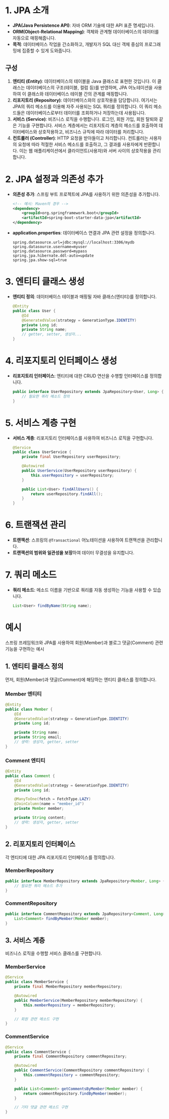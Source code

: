# 1. JPA 소개
- **JPA(Java Persistence API)**: 자바 ORM 기술에 대한 API 표준 명세입니다.
- **ORM(Object-Relational Mapping)**: 객체와 관계형 데이터베이스의 데이터를 자동으로 매핑해줍니다.
- **목적**: 데이터베이스 작업을 간소화하고, 개발자가 SQL 대신 객체 중심의 프로그래밍에 집중할 수 있게 도와줍니다.

## 구성
1. **엔티티 (Entity)**: 데이터베이스의 테이블을 Java 클래스로 표현한 것입니다. 이 클래스는 데이터베이스의 구조(테이블, 컬럼 등)를 반영하며, JPA 어노테이션을 사용하여 이 클래스와 데이터베이스 테이블 간의 관계를 매핑합니다.
2. **리포지토리 (Repository)**: 데이터베이스와의 상호작용을 담당합니다. 여기서는 JPA의 쿼리 메소드를 이용해 자주 사용되는 SQL 쿼리를 정의합니다. 이 쿼리 메소드들은 데이터베이스로부터 데이터를 조회하거나 저장하는데 사용됩니다.
3. **서비스 (Service)**: 비즈니스 로직을 수행합니다. 로그인, 회원 가입, 회원 탈퇴와 같은 기능을 구현합니다. 서비스 계층에서는 리포지토리 계층의 메소드를 호출하여 데이터베이스와 상호작용하고, 비즈니스 규칙에 따라 데이터를 처리합니다.
4. **컨트롤러 (Controller)**: HTTP 요청을 받아들이고 처리합니다. 컨트롤러는 사용자의 요청에 따라 적절한 서비스 메소드를 호출하고, 그 결과를 사용자에게 반환합니다. 이는 웹 애플리케이션에서 클라이언트(사용자)와 서버 사이의 상호작용을 관리합니다.

# 2. JPA 설정과 의존성 추가
- **의존성 추가**: 스프링 부트 프로젝트에 JPA를 사용하기 위한 의존성을 추가합니다.
  ```xml
  <!-- 예시: Maven의 경우 -->
  <dependency>
      <groupId>org.springframework.boot</groupId>
      <artifactId>spring-boot-starter-data-jpa</artifactId>
  </dependency>
  ```
- **application.properties**: 데이터베이스 연결과 JPA 관련 설정을 정의합니다.
  ```text
  spring.datasource.url=jdbc:mysql://localhost:3306/mydb
  spring.datasource.username=myuser
  spring.datasource.password=mypass
  spring.jpa.hibernate.ddl-auto=update
  spring.jpa.show-sql=true
  ```

# 3. 엔티티 클래스 생성
- **엔티티 정의**: 데이터베이스 테이블과 매핑될 자바 클래스(엔티티)를 정의합니다.
  ```java
  @Entity
  public class User {
      @Id
      @GeneratedValue(strategy = GenerationType.IDENTITY)
      private Long id;
      private String name;
      // getter, setter, 생성자...
  }
  ```

# 4. 리포지토리 인터페이스 생성
- **리포지토리 인터페이스**: 엔티티에 대한 CRUD 연산을 수행할 인터페이스를 정의합니다.
  ```java
  public interface UserRepository extends JpaRepository<User, Long> {
      // 필요한 쿼리 메소드 정의
  }
  ```

# 5. 서비스 계층 구현
- **서비스 계층**: 리포지토리 인터페이스를 사용하여 비즈니스 로직을 구현합니다.
  ```java
  @Service
  public class UserService {
      private final UserRepository userRepository;

      @Autowired
      public UserService(UserRepository userRepository) {
          this.userRepository = userRepository;
      }

      public List<User> findAllUsers() {
          return userRepository.findAll();
      }
  }
  ```

# 6. 트랜잭션 관리
- **트랜잭션**: 스프링의 `@Transactional` 어노테이션을 사용하여 트랜잭션을 관리합니다.
- **트랜잭션의 범위와 일관성을 보장**하여 데이터 무결성을 유지합니다.

# 7. 쿼리 메소드
- **쿼리 메소드**: 메소드 이름을 기반으로 쿼리를 자동 생성하는 기능을 사용할 수 있습니다.
  ```java
  List<User> findByName(String name);
  ```

# 예시 

스프링 프레임워크와 JPA를 사용하여 회원(Member)과 블로그 댓글(Comment) 관련 기능을 구현하는 예시
## 1. 엔티티 클래스 정의
먼저, 회원(Member)과 댓글(Comment)에 해당하는 엔티티 클래스를 정의합니다.

### Member 엔티티
```java
@Entity
public class Member {
    @Id
    @GeneratedValue(strategy = GenerationType.IDENTITY)
    private Long id;

    private String name;
    private String email;
    // 생략: 생성자, getter, setter
}
```

### Comment 엔티티
```java
@Entity
public class Comment {
    @Id
    @GeneratedValue(strategy = GenerationType.IDENTITY)
    private Long id;

    @ManyToOne(fetch = FetchType.LAZY)
    @JoinColumn(name = "member_id")
    private Member member;

    private String content;
    // 생략: 생성자, getter, setter
}
```

## 2. 리포지토리 인터페이스
각 엔티티에 대한 JPA 리포지토리 인터페이스를 정의합니다.

### MemberRepository
```java
public interface MemberRepository extends JpaRepository<Member, Long> {
    // 필요한 쿼리 메소드 추가
}
```

### CommentRepository
```java
public interface CommentRepository extends JpaRepository<Comment, Long> {
    List<Comment> findByMember(Member member);
}
```

## 3. 서비스 계층
비즈니스 로직을 수행할 서비스 클래스를 구현합니다.

### MemberService
```java
@Service
public class MemberService {
    private final MemberRepository memberRepository;

    @Autowired
    public MemberService(MemberRepository memberRepository) {
        this.memberRepository = memberRepository;
    }

    // 회원 관련 메소드 구현
}
```

### CommentService
```java
@Service
public class CommentService {
    private final CommentRepository commentRepository;

    @Autowired
    public CommentService(CommentRepository commentRepository) {
        this.commentRepository = commentRepository;
    }

    public List<Comment> getCommentsByMember(Member member) {
        return commentRepository.findByMember(member);
    }

    // 기타 댓글 관련 메소드 구현
}
```

